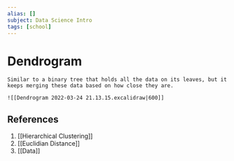```yaml
---
alias: []
subject: Data Science Intro
tags: [school]
---
```

# Dendrogram

```ad-note
Similar to a binary tree that holds all the data on its leaves, but it keeps merging these data based on how close they are.
```

```ad-example
![[Dendrogram 2022-03-24 21.13.15.excalidraw|600]]
```

## References
1. [[Hierarchical Clustering]]
2. [[Euclidian Distance]]
3. [[Data]]